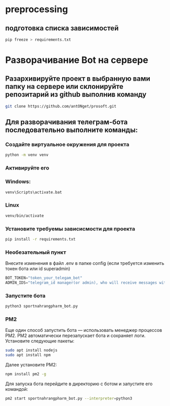 # preprocessing
## подготовка списка зависимостей
```bash
pip freeze > requirements.txt
```

# Разворачивание Bot на сервере
## Разархивируйте проект в выбранную вами папку на сервере или склонируйте репозитарий из github выполнив команду
```bash
git clone https://github.com/antONget/prosoft.git
```
## Для разворачивания телеграм-бота последовательно выполните команды:
### Создайте виртуальное окружения для проекта
```bash
python -m venv venv
```
### Активируйте его
### Windows:
```bash
venv\Scripts\activate.bat
```
### Linux
```bash
venv/bin/activate
```
### Установите требуемы зависисмости для проекта
```bash 
pip install -r requirements.txt
```
### Необезательный пункт
Внесите изменения в файл .env в папке config (если требуется изменить токен бота или id superadmin)
```python 
BOT_TOKEN="token_your_telegam_bot"
ADMIN_IDS="telegram_id manager(or admin), who will receive messages with orders"
```
### Запустите бота
```bash 
python3 sportnahrangpharm_bot.py 
```

### PM2
Еще один способ запустить бота — использовать менеджер процессов PM2. PM2 автоматически перезапускает бота и сохраняет логи.
Установите следующие пакеты:
```bash 
sudo apt install nodejs
sudo apt install npm
```
Далее установите PM2:
```bash 
npm install pm2 -g
```
Для запуска бота перейдите в директорию с ботом и запустите его командой:
```bash 
pm2 start sportnahrangpharm_bot.py --interpreter=python3
```



